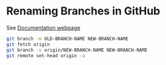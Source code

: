 # Renaming Branches in GitHub
See [Documentation webpage](https://docs.github.com/en/repositories/configuring-branches-and-merges-in-your-repository/managing-branches-in-your-repository/renaming-a-branch)

```bash
git branch -m OLD-BRANCH-NAME NEW-BRANCH-NAME
git fetch origin
git branch -u origin/NEW-BRANCH-NAME NEW-BRANCH-NAME
git remote set-head origin -a
```
